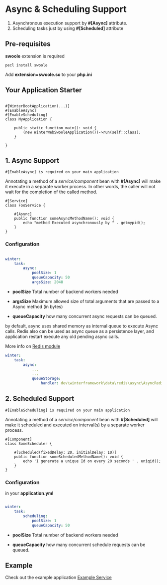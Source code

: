 # Async & Scheduling Support

1. Asynchronous execution support by **#[Async]** attribute.
2. Scheduling tasks just by using **#[Scheduled]** attribute


## Pre-requisites

**swoole** extension is required

```shell
pecl install swoole
```

Add **extension=swoole.so** to your **php.ini**


## Your Application Starter

```phpt

#[WinterBootApplication(...)]
#[EnableAsync]
#[EnableScheduling]
class MyApplication {

    public static function main(): void {
        (new WinterWebSwooleApplication())->run(self::class);
    }

}

```


## 1. Async Support

`#[EnableAsync] is required on your main application`

Annotating a method of a *service/component* bean with **#[Async]** will make it execute in a separate worker process. In other words, the caller will not wait for the completion of the called method.


```phpt
#[Service]
class FooService {
    
    #[Async]
    public function someAsyncMethodName(): void {
        echo "method Executed asynchronously by " . getmypid();
    }
}
```

### Configuration

```yaml

winter:
    task:
        async:
            poolSize: 1
            queueCapacity: 50
            argsSize: 2048
```
- **poolSize** Total number of backend workers needed

- **argsSize** Maximum allowed size of total arguments that are passed to a Async method (in bytes)

- **queueCapacity** how many concurrent async requests can be queued.


by default, async uses shared memory as internal queue to execute Async calls. 
Redis also can be used as async queue as a persistence layer, and application restart execute any old pending async calls.

More info on [Redis module](https://github.com/suvera/winter-modules/tree/master/winter-data-redis)
```yaml
winter:
    task:
        async:
            ...
            ...
            queueStorage:
                handler: dev\winterframework\data\redis\async\AsyncRedisQueueStore

```


## 2. Scheduled Support

`#[EnableScheduling] is required on your main application`

Annotating a method of a *service/component* bean with **#[Scheduled]** will make it scheduled and executed on interval(s) by a separate worker process.


```phpt
#[Component]
class SomeScheduler {

    #[Scheduled(fixedDelay: 20, initialDelay: 10)]
    public function someScheduledMethodName(): void {
        echo 'I generate a unique Id on every 20 seconds ' . uniqid();
    }
}
```


### Configuration

in your **application.yml**

```yaml

winter:
    task:
        scheduling:
            poolSize: 1
            queueCapacity: 50
```

- **poolSize** Total number of backend workers needed

- **queueCapacity** how many concurrent schedule requests can be queued.


## Example

Check out the example application [Example Service](https://github.com/suvera/winter-example-service)

